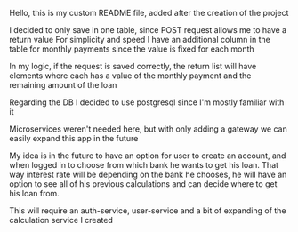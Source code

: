 Hello, this is my custom README file, added after the creation of the project

I decided to only save in one table, since POST request allows me to have a return value
For simplicity and speed I have an additional column in the table for monthly payments since the value is fixed for each month

In my logic, if the request is saved correctly, the return list will have elements where each has a value of the monthly payment and the remaining amount of the loan

Regarding the DB I decided to use postgresql since I'm mostly familiar with it

Microservices weren't needed here, but with only adding a gateway we can easily expand this app in the future

My idea is in the future to have an option for user to create an account, and when logged in to choose from which bank he wants to get his loan.
That way interest rate will be depending on the bank he chooses, he will have an option to see all of his previous calculations and can decide where to get his loan from.

This will require an auth-service, user-service and a bit of expanding of the calculation service I created